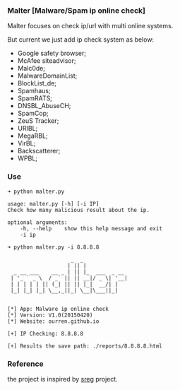 ### Malter [Malware/Spam ip online check]

Malter focuses on check ip/url with multi online systems.

But current we just add ip check system as below:

+ Google safety browser;
+ McAfee siteadvisor;
+ Malc0de;
+ MalwareDomainList;
+ BlockList_de;
+ Spamhaus;
+ SpamRATS;
+ DNSBL_AbuseCH;
+ SpamCop;
+ ZeuS Tracker;
+ URIBL;
+ MegaRBL;
+ VirBL;
+ Backscatterer;
+ WPBL;


### Use

    ➜ python malter.py

    usage: malter.py [-h] [-i IP]
    Check how many malicious result about the ip.

    optional arguments:
        -h, --help    show this help message and exit
        -i ip

    ➜ python malter.py -i 8.8.8.8

                        _  _
                       | || |
      _ __ ___    __ _ | || |_  ___  _ __
     | '_ ` _ \  / _` || || __|/ _ \| '__|
     | | | | | || (_| || || |_|  __/| |
     |_| |_| |_| \__,_||_| \__|\___||_|


    [*] App: Malware ip online check
    [*] Version: V1.0(20150420)
    [*] Website: ourren.github.io

    [+] IP Checking: 8.8.8.8

    [+] Results the save path: ./reports/8.8.8.8.html

### Reference

the project is inspired by [sreg](https://github.com/n0tr00t/Sreg) project. 
